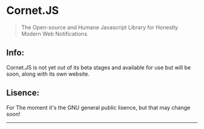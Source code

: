 Cornet.JS
=========

> The Open-source and Humane Javascript Library for Honestly Modern Web Notifications.

Info:
-----

Cornet.JS is not yet out of its beta stages and available for use but will be soon, along with its own website.

Lisence:
--------

For The moment it's the GNU general public lisence, but that may change soon!

--------------------------------------------------------------------------------
